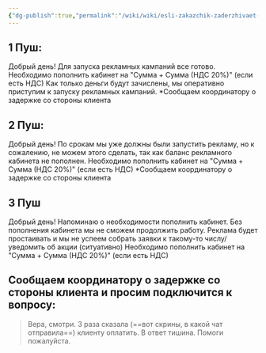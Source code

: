 ```yaml
---
{"dg-publish":true,"permalink":"/wiki/wiki/esli-zakazchik-zaderzhivaet-popolnenie-reklamnogo-kabineta-neskolko-raz-napominaem-zakazchiku-potom-podklyuchaem-koordinatora/"}
---
```


## 1 Пуш:

Добрый день!
Для запуска рекламных кампаний все готово.
Необходимо пополнить кабинет на "Сумма + Сумма (НДС 20%)" (если есть НДС)
Как только деньги будут зачислены, мы оперативно приступим к запуску рекламных кампаний.
*Сообщаем координатору о задержке со стороны клиента

## 2 Пуш:

Добрый день!
По срокам мы уже должны были запустить рекламу, но к сожалению, не можем этого сделать, так как баланс рекламного кабинета не пополнен.
Необходимо пополнить кабинет на "Сумма + Сумма (НДС 20%)" (если есть НДС)
*Сообщаем координатору о задержке со стороны клиента

## 3 Пуш

Добрый день!
Напоминаю о необходимости пополнить кабинет. Без пополнения кабинета мы не сможем продолжить работу. Реклама будет простаивать и мы не успеем собрать заявки к такому-то числу/уведомить об акции (ситуативно)
Необходимо пополнить кабинет на "Сумма + Сумма (НДС 20%)" (если есть НДС)


## Сообщаем координатору о задержке со стороны клиента и просим подключится к вопросу:
> Вера, смотри.
> 3 раза сказала (==вот скрины, в какой чат отправила==) клиенту оплатить. В ответ тишина.
> Помоги пожалуйста.